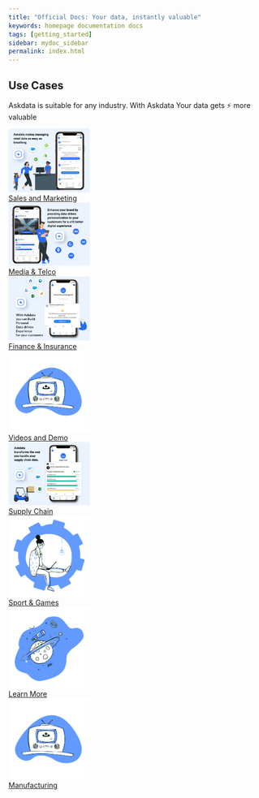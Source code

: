 ```yaml
---
title: "Official Docs: Your data, instantly valuable"
keywords: homepage documentation docs
tags: [getting_started]
sidebar: mydoc_sidebar
permalink: index.html
---
```


## Use Cases

Askdata is suitable for any industry. With Askdata Your data gets ⚡ more valuable


<div class="row">
	<div class="col-md-3 col-sm-6">
             <div class="panel panel-default text-center">
                 <div class="panel-heading">
                     <a href="/use-cases/sales-and-marketing"> <img src="/media/use-cases/sales-and-marketing.png" style="object-fit: cover;heigth:160px;width:160px"></a>
                 </div>
                 <div class="panel-body">
                     <a href="/use-cases/sales-and-marketing" class="btn btn-secondary">Sales and Marketing</a>
                 </div>
             </div>
         </div>
	<div class="col-md-3 col-sm-6">
             <div class="panel panel-default text-center">
                 <div class="panel-heading">
                     <a href="/use-cases/media-and-telco"> <img src="/media/use-cases/media-and-telco.png" style="object-fit: cover;heigth:160px;width:160px"></a>
                 </div>
                 <div class="panel-body">
                     <a href="/use-cases/media-and-telco" class="btn btn-secondary">Media & Telco</a>
                 </div>
             </div>
         </div>
	<div class="col-md-3 col-sm-6">
             <div class="panel panel-default text-center">
                 <div class="panel-heading">
                     <a href="/use-cases/finech"> <img src="/media/use-cases/finance-and-insurance.png" style="object-fit: cover;heigth:160px;width:160px"></a>
                 </div>
                 <div class="panel-body">
                     <a href="/use-cases/finech" class="btn btn-secondary">Finance & Insurance</a>
                 </div>
             </div>
         </div>
	<div class="col-md-3 col-sm-6">
             <div class="panel panel-default text-center">
                 <div class="panel-heading">
                     <a href="/docs/video-and-demos"> <img src="/media/images/illustrations/guides/video.png" style="object-fit: cover;heigth:160px;width:160px"></a>
                 </div>
                 <div class="panel-body">
                     <a href="/use-cases/healthcare" class="btn btn-secondary">Videos and Demo</a>
                 </div>
             </div>
         </div>
</div>
<div class="row">
    <div class="col-md-3 col-sm-6">
             <div class="panel panel-default text-center">
                 <div class="panel-heading">
                     <a href="/use-cases/supply-chain"> <img src="/media/use-cases/supply-chain.png" style="object-fit: cover;heigth:160px;width:160px"></a>
                 </div>
                 <div class="panel-body">
                     <a href="/use-cases/supply-chain" class="btn btn-secondary">Supply Chain</a>
                 </div>
             </div>
         </div>
    <div class="col-md-3 col-sm-6">
             <div class="panel panel-default text-center">
                 <div class="panel-heading">
                     <a href="/use-cases/manufacturing"> <img src="/media/images/illustrations/guides/Admin.png" style="object-fit: cover;heigth:160px;width:160px"></a>
                 </div>
                 <div class="panel-body">
                     <a href="/use-cases/manufacturing" class="btn btn-secondary">Sport & Games</a>
                 </div>
             </div>
         </div>
    <div class="col-md-3 col-sm-6">
             <div class="panel panel-default text-center">
                 <div class="panel-heading">
                     <a href="/use-cases/technology"> <img src="/media/images/illustrations/guides/API.png" style="object-fit: cover;heigth:160px;width:160px"></a>
                 </div>
                 <div class="panel-body">
                     <a href="/use-cases/technology" class="btn btn-secondary">Learn More</a>
                 </div>
             </div>
         </div>
    <div class="col-md-3 col-sm-6">
             <div class="panel panel-default text-center">
                 <div class="panel-heading">
                     <a href="/docs/video-and-demos"> <img src="/media/images/illustrations/guides/video.png" style="object-fit: cover;heigth:160px;width:160px"></a>
                 </div>
                 <div class="panel-body">
                     <a href="/use-cases/manufacturing" class="btn btn-secondary">Manufacturing</a>
                 </div>
             </div>
         </div>
</div>

